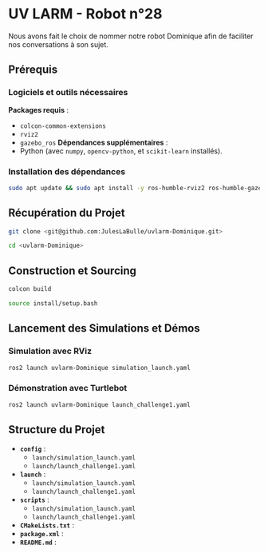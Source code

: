 # UV LARM - Robot n°28

Nous avons fait le choix de nommer notre robot Dominique afin de faciliter nos conversations à son sujet.

## Prérequis

### Logiciels et outils nécessaires

**Packages requis** :
   - `colcon-common-extensions`
   - `rviz2`
   - `gazebo_ros`
**Dépendances supplémentaires** :
   - Python (avec `numpy`, `opencv-python`, et `scikit-learn` installés).


### Installation des dépendances

```bash
sudo apt update && sudo apt install -y ros-humble-rviz2 ros-humble-gazebo-ros-pkgs python3-numpy python3-opencv python3-sklearn
```

## Récupération du Projet

   ```bash
   git clone <git@github.com:JulesLaBulle/uvlarm-Dominique.git>
   ```

   ```bash
   cd <uvlarm-Dominique>
   ```

## Construction et Sourcing

   ```bash
   colcon build
   ```

   ```bash
   source install/setup.bash
   ```

## Lancement des Simulations et Démos

### Simulation avec RViz

```bash
ros2 launch uvlarm-Dominique simulation_launch.yaml
```


### Démonstration avec Turtlebot

   ```bash
   ros2 launch uvlarm-Dominique launch_challenge1.yaml
   ```

## Structure du Projet
- **`config`** : 
  - `launch/simulation_launch.yaml` 
  - `launch/launch_challenge1.yaml` 
- **`launch`** : 
  - `launch/simulation_launch.yaml` 
  - `launch/launch_challenge1.yaml` 
- **`scripts`** : 
  - `launch/simulation_launch.yaml` 
  - `launch/launch_challenge1.yaml` 
- **`CMakeLists.txt`** : 
- **`package.xml`** : 
- **`README.md`** : 

